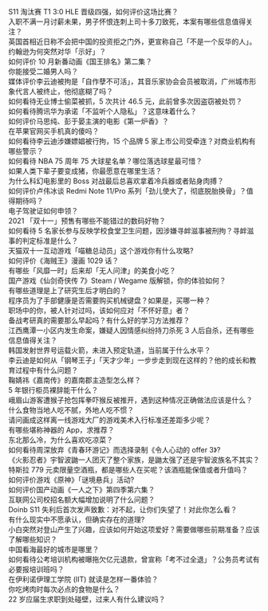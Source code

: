 S11 淘汰赛 T1 3:0 HLE 晋级四强，如何评价这场比赛？  
入职不满一月讨薪未果，男子怀恨连刺上司十多刀致死，本案有哪些信息值得关注？  
英国首相近日称不会把中国的投资拒之门外，更宣称自己「不是一个反华的人」。约翰逊为何突然对华「示好」？  
如何评价 10 月新番动画《国王排名》第二集？  
你能接受二婚男人吗？  
媒体评价李云迪被拘是「自作孽不可活」，其音乐家协会会员被取消，广州城市形象代言人被终止，他彻底糊了吗？  
如何看待无业博士偷菜被抓，5 次共计 46.5 元，此前曾多次因盗窃被处罚？  
如何看待腾讯华为承诺「不监听个人隐私」？这意味着什么？  
如何评价马思纯、彭于晏主演的电影《第一炉香》？  
在苹果官网买手机真的傻吗？  
如何看待李云迪涉嫌嫖娼被行拘，15 个品牌 5 家上市公司受牵连？对商业机构有哪些警示？  
如何看待 NBA 75 周年 75 大球星名单？哪位落选球星最可惜？  
如果人类下辈子要变成猪，你最愿意在哪里生活？  
为什么科幻电影里的 Boss 对战最后总喜欢拿着冷兵器或者贴身肉搏？  
如何评价卢伟冰谈 Redmi Note 11/Pro 系列「劲儿使大了，彻底脱胎换骨」？值得期待吗？  
电子驾驶证如何申领？  
2021 「双十一」预售有哪些不能错过的数码好物？  
如何看待 5 名家长参与反映学校食堂卫生问题，因涉嫌寻衅滋事被刑拘？寻衅滋事的判定标准是什么？  
天猫双十一互动游戏「喵糖总动员」这个游戏你有什么攻略?  
如何评价《海贼王》漫画 1029 话？  
有哪些「风靡一时」后来却「无人问津」的美食小吃？  
国产游戏《仙剑奇侠传 7》Steam / Wegame 版解锁，你的体验如何？  
有哪些道理是上了研究生后才明白的？  
程序员为了手部健康是否需要购买机械键盘？如果是，买哪一种？  
职场中的你，被人针对过吗，该如何应对「不怀好意」者？  
备战考研真的需要那么早起吗？有什么好的学习方法推荐？  
江西鹰潭一小区内发生命案，嫌疑人因情感纠纷持刀杀死 3 人后自杀，还有哪些信息值得关注？  
韩国发射世界号运载火箭，未进入预定轨道，当前属于什么水平？  
李云迪是如何从「钢琴王子」「天才少年」一步步走到现在这样的？他的成长和教育过程中有什么问题？  
鞠婧祎《嘉南传》的嘉南郡主造型怎么样？  
5 年银行柜员裸辞能干什么？  
峨眉山游客遭猴子抢包挥拳吓猴反被推开，遇到这种情况正确做法应该是什么？  
什么食物当地人吃不腻，外地人吃不惯？  
请问画成这样离一线游戏大厂的游戏美术入行标准还差距多少呢？  
有哪些堪称神器的 App，求推荐？  
东北那么冷，为什么喜欢吃凉菜？  
如何看待周深放弃《青春环游记》而选择录制《令人心动的 offer 3》?  
《火影忍者》宇智波鼬一人团灭了整个家族，是鼬太强了还是宇智波族名不其实？  
特斯拉 779 元卖限量空酒瓶，都是哪些人在买呢？该酒瓶能保值或者升值吗？  
如何评价游戏《原神》「谜境悬兵」活动?  
如何评价国产动画《一人之下》第四季第六集？  
互联网公司校招名额大幅增加说明了什么问题？  
Doinb S11 失利后首次发声致歉：对不起，让你们失望了！对此你怎么看？  
有什么现实中不愿承认，但确实存在的道理?  
小白突然对登山产生了兴趣，应该如何开始这项爱好？需要做哪些前期准备？应该了解哪些知识？  
中国看海最好的城市是哪里？  
如何看待公考培训机构被曝拖欠亿元退款，曾宣称「考不过全退」？公务员考试有必要报培训班吗？  
在伊利诺伊理工学院 (IIT) 就读是怎样一番体验？  
你吃烤肉时每次必点的食物是什么？  
22 岁应届生求职到处碰壁，过来人有什么建议吗？  
